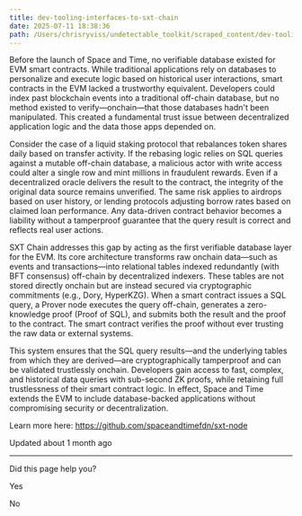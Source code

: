 ```yaml
---
title: dev-tooling-interfaces-to-sxt-chain
date: 2025-07-11 18:38:36
path: /Users/chrisryviss/undetectable_toolkit/scraped_content/dev-tooling-interfaces-to-sxt-chain.markdown
---
```


Before the launch of Space and Time, no verifiable database existed for EVM smart contracts. While traditional applications rely on databases to personalize and execute logic based on historical user interactions, smart contracts in the EVM lacked a trustworthy equivalent. Developers could index past blockchain events into a traditional off-chain database, but no method existed to verify—onchain—that those databases hadn't been manipulated. This created a fundamental trust issue between decentralized application logic and the data those apps depended on.

Consider the case of a liquid staking protocol that rebalances token shares daily based on transfer activity. If the rebasing logic relies on SQL queries against a mutable off-chain database, a malicious actor with write access could alter a single row and mint millions in fraudulent rewards. Even if a decentralized oracle delivers the result to the contract, the integrity of the original data source remains unverified. The same risk applies to airdrops based on user history, or lending protocols adjusting borrow rates based on claimed loan performance. Any data-driven contract behavior becomes a liability without a tamperproof guarantee that the query result is correct and reflects real user actions.

SXT Chain addresses this gap by acting as the first verifiable database layer for the EVM. Its core architecture transforms raw onchain data—such as events and transactions—into relational tables indexed redundantly (with BFT consensus) off-chain by decentralized indexers. These tables are not stored directly onchain but are instead secured via cryptographic commitments (e.g., Dory, HyperKZG). When a smart contract issues a SQL query, a Prover node executes the query off-chain, generates a zero-knowledge proof (Proof of SQL), and submits both the result and the proof to the contract. The smart contract verifies the proof without ever trusting the raw data or external systems.

This system ensures that the SQL query results—and the underlying tables from which they are derived—are cryptographically tamperproof and can be validated trustlessly onchain. Developers gain access to fast, complex, and historical data queries with sub-second ZK proofs, while retaining full trustlessness of their smart contract logic. In effect, Space and Time extends the EVM to include database-backed applications without compromising security or decentralization.

Learn more here: <https://github.com/spaceandtimefdn/sxt-node>

Updated about 1 month ago

---

Did this page help you?

Yes

No